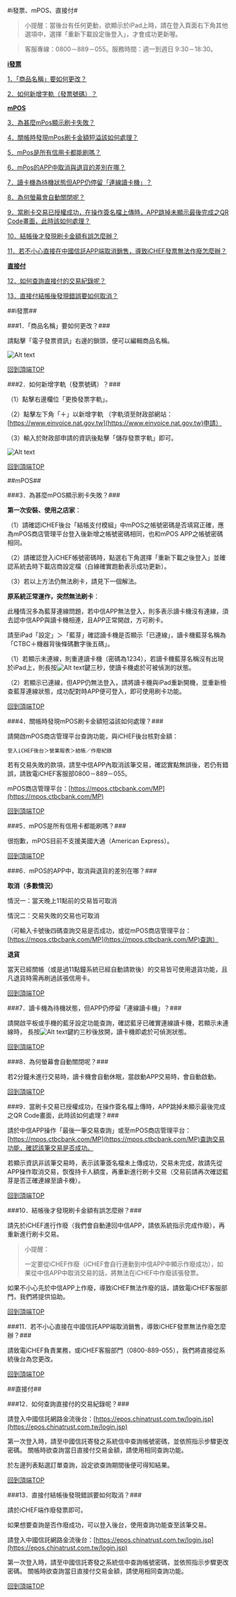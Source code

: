 #i發票、mPOS、直接付#

>小提醒：當後台有任何更動，欲顯示於iPad上時，請在登入頁面右下角其他選項中，選擇「重新下載設定後登入」，才會成功更新喔。

>客服專線：0800－889－055。服務時間：週一到週日 9:30－18:30。


[**i發票**](#i發票)

[1．「商品名稱」要如何更改？](#1商品名稱要如何更改)

[2．如何新增字軌（發票號碼）？](#2如何新增字軌發票號碼)


[**mPOS**](#mpos)

[3．為甚麼mPos顯示刷卡失敗？](#3為甚麼mpos顯示刷卡失敗)

[4．關帳時發現mPos刷卡金額短溢該如何處理？](#4關帳時發現mpos刷卡金額短溢該如何處理)

[5．mPos是所有信用卡都能刷嗎？](#5mpos是所有信用卡都能刷嗎)

[6．mPos的APP中取消與退貨的差別在哪？](#6mpos的app中取消與退貨的差別在哪)

[7．讀卡機為待機狀態但APP仍停留「連線讀卡機」？](#7讀卡機為待機狀態但app仍停留連線讀卡機)

[8．為何螢幕會自動關閉呢？](#8為何螢幕會自動關閉呢)

[9．當刷卡交易已授權成功，在操作簽名檔上傳時，APP跳掉未顯示最後完成之QR Code畫面，此時該如何處理？](#9當刷卡交易已授權成功在操作簽名檔上傳時app跳掉未顯示最後完成之qr-code畫面此時該如何處理)

[10．結帳後才發現刷卡金額有誤怎麼辦？](#10結帳後才發現刷卡金額有誤怎麼辦)

[11．若不小心直接在中國信託APP端取消銷售，導致iCHEF發票無法作廢怎麼辦？](#11若不小心直接在中國信託app端取消銷售導致ichef發票無法作廢怎麼辦)


[**直接付**](#直接付)

[12．如何查詢直接付的交易紀錄呢？](#12如何查詢直接付的交易紀錄呢)

[13．直接付結帳後發現錯誤要如何取消？](#13直接付結帳後發現錯誤要如何取消)


##i發票##

###1．「商品名稱」要如何更改？###

請點擊「電子發票資訊」右邊的鎖頭，便可以編輯商品名稱。

![Alt text](/SIDEPRODUCT/changename.PNG)

[回到頂端TOP](#i發票mpos直接付)


###2．如何新增字軌（發票號碼）？###

（1）點擊右邊欄位「更換發票字軌」。

（2）點擊左下角「＋」以新增字軌 （字軌須至財政部網站：[https://www.einvoice.nat.gov.tw](https://www.einvoice.nat.gov.tw)申請）

（3）輸入於財政部申請的資訊後點擊「儲存發票字軌」即可。

![Alt text](/SIDEPRODUCT/changeinvoice.PNG)

[回到頂端TOP](#i發票mpos直接付)


##mPOS##


###3．為甚麼mPOS顯示刷卡失敗？###

**第一次安裝、使用之店家**：

（1）請確認iCHEF後台「結帳支付模組」中mPOS之帳號密碼是否填寫正確，應為mPOS商店管理平台登入後新增之帳號密碼相同，也和mPOS APP之帳號密碼相同。

（2）請確認登入iCHEF帳號密碼時，點選右下角選擇「重新下載之後登入」並確認系統去時下載店商設定檔（白線確實跑動表示成功更新）。

（3）若以上方法仍無法刷卡，請見下一個解法。

**原系統正常運作，突然無法刷卡**：

此種情況多為藍芽連線問題，若中信APP無法登入，則多表示讀卡機沒有連線，須去認中信APP與讀卡機相連，且APP正常開啟，方可刷卡。

請至iPad「設定」＞「藍芽」確認讀卡機是否顯示「已連線」，讀卡機藍芽名稱為「CTBC＋機器背後條碼數字後五碼」。

（1）若顯示未連線，則重連讀卡機（密碼為1234），若讀卡機藍芽名稱沒有出現於iPad上，則長按![Alt text](/SIDEPRODUCT/mposreset.PNG)鍵三秒，使讀卡機處於可被偵測的狀態。

（2）若顯示已連線，但APP仍無法登入，請將讀卡機與iPad重新開機，並重新檢查藍芽連線狀態，成功配對時APP便可登入，即可使用刷卡功能。

[回到頂端TOP](#i發票mpos直接付)


###4．關帳時發現mPOS刷卡金額短溢該如何處理？###

請開啟mPOS商店管理平台查詢功能，與iCHEF後台核對金額：

    登入iCHEF後台＞營業報表＞結帳／作廢紀錄

若有交易失敗的款項，請至中信APP內取消該筆交易，確認實點無誤後，若仍有錯誤，請致電iCHEF客服部0800－889－055。

mPOS商店管理平台：[https://mpos.ctbcbank.com/MP](https://mpos.ctbcbank.com/MP)

[回到頂端TOP](#i發票mpos直接付)


###5．mPOS是所有信用卡都能刷嗎？###

很抱歉，mPOS目前不支援美國大通（American Express）。

[回到頂端TOP](#i發票mpos直接付)


###6．mPOS的APP中，取消與退貨的差別在哪？###

**取消（多數情況）**

情況一：當天晚上11點前的交易皆可取消

情況二：交易失敗的交易也可取消

（可輸入卡號後四碼查詢交易是否成功，或從mPOS商店管理平台：[https://mpos.ctbcbank.com/MP](https://mpos.ctbcbank.com/MP)查詢）


**退貨**

當天已經關帳（或是過11點鐘系統已經自動請款後）的交易皆可使用退貨功能，且凡退貨時需再刷過該張信用卡。

[回到頂端TOP](#i發票mpos直接付)



###7．讀卡機為待機狀態，但APP仍停留「連線讀卡機」？###

請開啟平板或手機的藍牙設定功能查詢，確認藍牙已確實連線讀卡機，若顯示未連線時，
長按![Alt text](/SIDEPRODUCT/mposreset.PNG)鍵約三秒後放開，讀卡機即處於可偵測狀態。

[回到頂端TOP](#i發票mpos直接付)



###8．為何螢幕會自動關閉呢？###

若2分鐘未進行交易時，讀卡機會自動休眠，當啟動APP交易時，會自動啟動。

[回到頂端TOP](#i發票mpos直接付)


###9．當刷卡交易已授權成功，在操作簽名檔上傳時，APP跳掉未顯示最後完成之QR Code畫面，此時該如何處理？###

請於中信APP操作「最後一筆交易查詢」或至mPOS商店管理平台：[https://mpos.ctbcbank.com/MP](https://mpos.ctbcbank.com/MP)查詢交易功能，確認該筆交易是否成功。

若顯示資訊非該筆交易時，表示該筆簽名檔未上傳成功，交易未完成，故請先從APP操作取消交易，恢復持卡人額度，再重新進行刷卡交易（交易前請再次確認藍芽是否正確連線至讀卡機）。

[回到頂端TOP](#i發票mpos直接付)


###10．結帳後才發現刷卡金額有誤怎麼辦？###

請先於iCHEF進行作廢（我們會自動連回中信APP，請依系統指示完成作廢），再重新進行刷卡交易。

> 小提醒：
> 
> 一定要從iCHEF作廢（iCHEF會自行連動到中信APP中顯示作廢成功），如果從中信APP中取消交易的話，將無法在iCHEF中作廢該張發票。

如果不小心先於中信APP上作廢，導致iCHEF無法作廢的話，請致電iCHEF客服部門，我們將提供協助。

[回到頂端TOP](#i發票mpos直接付)


###11．若不小心直接在中國信託APP端取消銷售，導致iCHEF發票無法作廢怎麼辦？###

請致電iCHEF負責業務，或iCHEF客服部門（0800-889-055），我們將直接從系統後台為您更改。

[回到頂端TOP](#i發票mpos直接付)


##直接付##


###12．如何查詢直接付的交易紀錄呢？###

請登入中國信託網路金流後台：[https://epos.chinatrust.com.tw/login.jsp](https://epos.chinatrust.com.tw/login.jsp)
	
第一次登入時，請至中國信託寄發之系統信中查詢帳號密碼，並依照指示步驟更改密碼。
關帳時欲查詢當日直接付交易金額，請使用相同查詢功能。

於左邊列表點選訂單查詢，設定欲查詢期間後便可得知結果。

[回到頂端TOP](#i發票mpos直接付)


###13．直接付結帳後發現錯誤要如何取消？###

請於iCHEF端作廢發票即可。

如果想要查詢是否作廢成功，可以登入後台，使用查詢功能查至該筆交易。

請登入中國信託網路金流後台：[https://epos.chinatrust.com.tw/login.jsp](https://epos.chinatrust.com.tw/login.jsp)

第一次登入時，請至中國信託寄發之系統信中查詢帳號密碼，並依照指示步驟更改密碼。
關帳時欲查詢當日直接付交易金額，請使用相同查詢功能。


[回到頂端TOP](#i發票mpos直接付)
